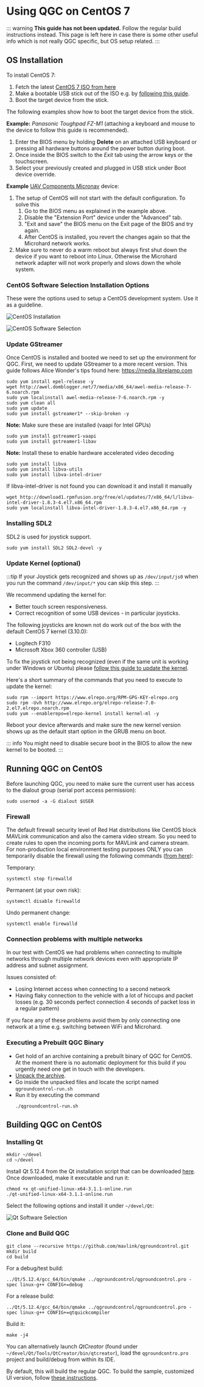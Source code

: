 # Using QGC on CentOS 7

  ::: warning
  **This guide has not been updated.**
  Follow the regular build instructions instead. This page is left here in case there is some other useful info which is not really QGC
  specific, but OS setup related.
  :::

## OS Installation

To install CentOS 7:

1. Fetch the latest [CentOS 7 ISO from here](http://isoredirect.centos.org/centos/7/isos/x86_64/CentOS-7-x86_64-DVD-1810.iso)
1. Make a bootable USB stick out of the ISO e.g. by [following this guide](https://linuxize.com/post/how-to-create-a-bootable-centos-7-usb-stick/).
1. Boot the target device from the stick.

The following examples show how to boot the target device from the stick.

**Example:** _Panasonic Toughpad FZ-M1_ (attaching a keyboard and mouse to the device to follow this guide is recommended).

1. Enter the BIOS menu by holding **Delete** on an attached USB keyboard or pressing all hardware buttons around the power button during boot.
1. Once inside the BIOS switch to the _Exit_ tab using the arrow keys or the touchscreen.
1. Select your previously created and plugged in USB stick under Boot device override.

**Example** [UAV Components Micronav](https://www.uavcomp.com/command-control/micronav/) device:

1. The setup of CentOS will not start with the default configuration.
   To solve this
   1. Go to the BIOS menu as explained in the example above.
   1. Disable the "Extension Port" device under the "Advanced" tab.
   1. "Exit and save" the BIOS menu on the Exit page of the BIOS and try again.
   1. After CentOS is installed, you revert the changes again so that the Microhard network works.
1. Make sure to never do a warm reboot but always first shut down the device if you want to reboot into Linux.
   Otherwise the Microhard network adapter will not work properly and slows down the whole system.

### CentOS Software Selection Installation Options

These were the options used to setup a CentOS development system.
Use it as a guideline.

![CentOS Installation](../../../assets/dev_getting_started/centos/centos_installation.png)

![CentOS Software Selection](../../../assets/dev_getting_started/centos/centos_sw_selection.png)

### Update GStreamer

Once CentOS is installed and booted we need to set up the environment for QGC.
First, we need to update GStreamer to a more recent version.
This guide follows Alice Wonder's tips found here: https://media.librelamp.com

```
sudo yum install epel-release -y
wget http://awel.domblogger.net/7/media/x86_64/awel-media-release-7-6.noarch.rpm
sudo yum localinstall awel-media-release-7-6.noarch.rpm -y
sudo yum clean all
sudo yum update
sudo yum install gstreamer1* --skip-broken -y
```

**Note:** Make sure these are installed (vaapi for Intel GPUs)

```
sudo yum install gstreamer1-vaapi
sudo yum install gstreamer1-libav
```

**Note:** Install these to enable hardware accelerated video decoding

```
sudo yum install libva
sudo yum install libva-utils
sudo yum install libva-intel-driver
```

If libva-intel-driver is not found you can download it and install it manually

```
wget http://download1.rpmfusion.org/free/el/updates/7/x86_64/l/libva-intel-driver-1.8.3-4.el7.x86_64.rpm
sudo yum localinstall libva-intel-driver-1.8.3-4.el7.x86_64.rpm -y
```

### Installing SDL2

SDL2 is used for joystick support.

```
sudo yum install SDL2 SDL2-devel -y
```

### Update Kernel (optional)

:::tip
If your Joystick gets recognized and shows up as `/dev/input/js0` when you run the command `/dev/input/*` you can skip this step.
:::

We recommend updating the kernel for:

- Better touch screen responsiveness.
- Correct recognition of some USB devices - in particular joysticks.

The following joysticks are known not do work out of the box with the default CentOS 7 kernel (3.10.0):

- Logitech F310
- Microsoft Xbox 360 controller (USB)

To fix the joystick not being recognized (even if the same unit is working under Windows or Ubuntu) please [follow this guide to update the kernel](https://www.howtoforge.com/tutorial/how-to-upgrade-kernel-in-centos-7-server/).

Here's a short summary of the commands that you need to execute to update the kernel:

```
sudo rpm --import https://www.elrepo.org/RPM-GPG-KEY-elrepo.org
sudo rpm -Uvh http://www.elrepo.org/elrepo-release-7.0-2.el7.elrepo.noarch.rpm
sudo yum --enablerepo=elrepo-kernel install kernel-ml -y
```

Reboot your device afterwards and make sure the new kernel version shows up as the default start option in the GRUB menu on boot.

::: info
You might need to disable secure boot in the BIOS to allow the new kernel to be booted.
:::

## Running QGC on CentOS

Before launching QGC, you need to make sure the current user has access to the dialout group (serial port access permission):

```
sudo usermod -a -G dialout $USER
```

### Firewall

The default firewall security level of Red Hat distributions like CentOS block MAVLink communication and also the camera video stream.
So you need to create rules to open the incoming ports for MAVLink and camera stream.
For non-production local environment testing purposes ONLY you can temporarily disable the firewall using the following commands ([from here](https://www.liquidweb.com/kb/how-to-stop-and-disable-firewalld-on-centos-7/)):

Temporary:

```
systemctl stop firewalld
```

Permanent (at your own risk):

```
systemctl disable firewalld
```

Undo permanent change:

```
systemctl enable firewalld
```

### Connection problems with multiple networks

In our test with CentOS we had problems when connecting to multiple networks through multiple network devices even with appropriate IP address and subnet assignment.

Issues consisted of:

- Losing Internet access when connecting to a second network
- Having flaky connection to the vehicle with a lot of hiccups and packet losses (e.g. 30 seconds perfect connection 4 seconds of packet loss in a regular pattern)

If you face any of these problems avoid them by only connecting one network at a time e.g. switching between WiFi and Microhard.

### Executing a Prebuilt QGC Binary

- Get hold of an archive containing a prebuilt binary of QGC for CentOS.
  At the moment there is no automatic deployment for this build if you urgently need one get in touch with the developers.
- [Unpack the archive](https://www.hostdime.com/kb/hd/command-line/how-to-tar-untar-and-zip-files).
- Go inside the unpacked files and locate the script named `qgroundcontrol-run.sh`
- Run it by executing the command
  ```
  ./qgroundcontrol-run.sh
  ```

## Building QGC on CentOS

### Installing Qt

```
mkdir ~/devel
cd ~/devel
```

Install Qt 5.12.4 from the Qt installation script that can be downloaded [here](https://www.qt.io/download-thank-you?os=linux&hsLang=en).
Once downloaded, make it executable and run it:

```
chmod +x qt-unified-linux-x64-3.1.1-online.run
./qt-unified-linux-x64-3.1.1-online.run
```

Select the following options and install it under `~/devel/Qt`:

![Qt Software Selection](../../../assets/dev_getting_started/centos/qt_setup.png)

### Clone and Build QGC

```
git clone --recursive https://github.com/mavlink/qgroundcontrol.git
mkdir build
cd build
```

For a debug/test build:

```
../Qt/5.12.4/gcc_64/bin/qmake ../qgroundcontrol/qgroundcontrol.pro -spec linux-g++ CONFIG+=debug
```

For a release build:

```
../Qt/5.12.4/gcc_64/bin/qmake ../qgroundcontrol/qgroundcontrol.pro -spec linux-g++ CONFIG+=qtquickcompiler
```

Build it:

```
make -j4
```

You can alternatively launch _QtCreator_ (found under `~/devel/Qt/Tools/QtCreator/bin/qtcreator`), load the `qgroundcontro.pro` project and build/debug from within its IDE.

By default, this will build the regular QGC.
To build the sample, customized UI version, follow [these instructions](https://github.com/mavlink/qgroundcontrol/blob/master/custom-example/README.md).
